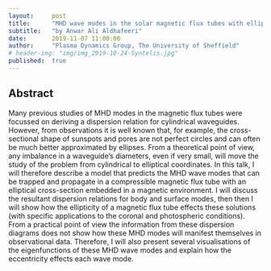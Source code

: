 ```yaml
---
layout:     post
title:      "MHD wave modes in the solar magnetic flux tubes with elliptical cross-section"
subtitle:   "by Anwar Ali Aldhafeeri"
date:       2019-11-07 11:00:00
author:     "Plasma Dynamics Group, The University of Sheffield"
# header-img: "img/img_2019-10-24-Syntelis.jpg"
published:  true
---
```


## Abstract
Many previous studies of MHD modes in the magnetic flux tubes were focussed on deriving a dispersion relation for cylindrical waveguides. However, from observations it is well known that, for example, the cross-sectional shape of sunspots and pores are not perfect circles and can often be much better approximated by ellipses. From a theoretical point of view, any imbalance in a waveguide’s diameters, even if very small, will move the study of the problem from cylindrical to elliptical coordinates. In this talk, I will therefore describe a model that predicts the MHD wave modes that can be trapped and propagate in a compressible magnetic flux tube with an elliptical cross-section embedded in a magnetic environment. I will discuss the resultant dispersion relations for body and surface modes, then then I will show how the ellipticity of a magnetic flux tube effects these solutions (with specific applications to the coronal and photospheric conditions). From a practical point of view the information from these dispersion diagrams does not show how these MHD modes will manifest themselves in observational data. Therefore, I will also present several visualisations of the eigenfunctions of these MHD wave modes and explain how the eccentricity effects each wave mode.
